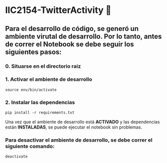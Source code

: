 # IIC2154-TwitterActivity :rocket:

## Para el desarrollo de código, se generó un ambiente virutal de desarrollo. Por lo tanto, antes de correr el Notebook se debe seguir los siguientes pasos: 

### 0. Situarse en el directorio raiz

### 1. Activar el ambiente de desarrollo
```source env/bin/activate```

### 2. Instalar las dependencias
```pip install -r requirements.txt```

Una vez que el ambiente de desarrollo está **ACTIVADO** y las dependencias están **INSTALADAS**, se puede ejecutar el notebook sin problemas.

### Para desactivar el ambiente de desarrollo, se debe correr el siguiente comando:
```deactivate```

